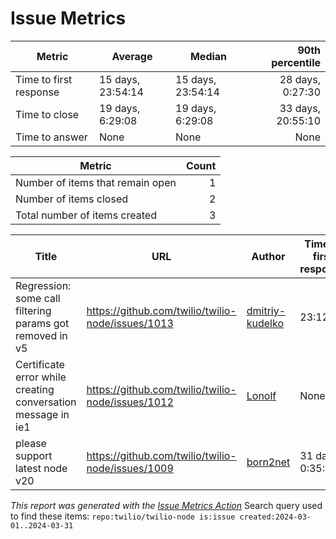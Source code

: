 # Issue Metrics

| Metric | Average | Median | 90th percentile |
| --- | --- | --- | ---: |
| Time to first response | 15 days, 23:54:14 | 15 days, 23:54:14 | 28 days, 0:27:30 |
| Time to close | 19 days, 6:29:08 | 19 days, 6:29:08 | 33 days, 20:55:10 |
| Time to answer | None | None | None |

| Metric | Count |
| --- | ---: |
| Number of items that remain open | 1 |
| Number of items closed | 2 |
| Total number of items created | 3 |

| Title | URL | Author | Time to first response | Time to close | Time to answer |
| --- | --- | --- | --- | --- | --- |
| Regression: some call filtering params got removed in v5 | https://github.com/twilio/twilio-node/issues/1013 | [dmitriy-kudelko](https://github.com/dmitriy-kudelko) | 23:12:39 | 1 day, 0:26:36 | None |
| Certificate error while creating conversation message in ie1 | https://github.com/twilio/twilio-node/issues/1012 | [Lonolf](https://github.com/Lonolf) | None | None | None |
| please support latest node v20 | https://github.com/twilio/twilio-node/issues/1009 | [born2net](https://github.com/born2net) | 31 days, 0:35:49 | 37 days, 12:31:40 | None |

_This report was generated with the [Issue Metrics Action](https://github.com/github/issue-metrics)_
Search query used to find these items: `repo:twilio/twilio-node is:issue created:2024-03-01..2024-03-31`
